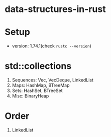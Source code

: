 # data-structures-in-rust

# Setup
- version: 1.74.1(check `rustc --version`)

# std::collections
1. Sequences: Vec, VecDeque, LinkedList
2. Maps: HashMap, BTreeMap
3. Sets: HashSet, BTreeSet
4. Misc: BinaryHeap

# Order
1. LinkedList
